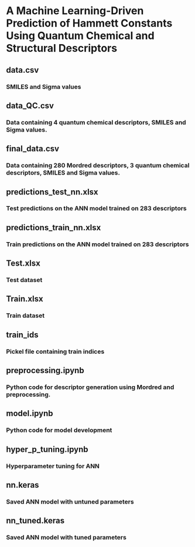 # A Machine Learning-Driven Prediction of Hammett Constants Using Quantum Chemical and Structural Descriptors

## data.csv
### SMILES and Sigma values

## data_QC.csv
### Data containing 4 quantum chemical descriptors, SMILES and Sigma values.

## final_data.csv
### Data containing 280 Mordred descriptors, 3 quantum chemical descriptors, SMILES and Sigma values.

## predictions_test_nn.xlsx
### Test predictions on the ANN model trained on 283 descriptors

## predictions_train_nn.xlsx
### Train predictions on the ANN model trained on 283 descriptors

## Test.xlsx
### Test dataset

## Train.xlsx
### Train dataset

## train_ids
### Pickel file containing train indices

## preprocessing.ipynb
### Python code for descriptor generation using Mordred and preprocessing.

## model.ipynb
### Python code for model development

## hyper_p_tuning.ipynb
### Hyperparameter tuning for ANN

## nn.keras
### Saved ANN model with untuned parameters

## nn_tuned.keras
### Saved ANN model with tuned parameters






